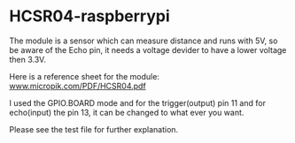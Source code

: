 # HCSR04-raspberrypi
The module is a sensor which can measure distance and runs with 5V, so be aware of the Echo pin, it needs a voltage devider to have a lower voltage then 3.3V.

Here is a reference sheet for the module: www.micropik.com/PDF/HCSR04.pdf

I used the GPIO.BOARD mode and for the trigger(output) pin 11 and for echo(input) the pin 13, it can be changed to what ever you want.

Please see the test file for further explanation.
